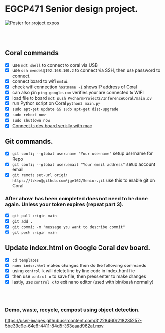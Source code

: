# EGCP471 Senior design project.

![Poster for project expos](https://github.com/jge162/471-SeniorDesign/blob/main/Poster.png?raw=true)

<br> </br>

## Coral commands 

- [x] use `mdt shell` to connect to coral via USB
- [x] use `ssh mendel@192.168.100.2` to connect via SSH, then use password to connect. 
- [x] connect board to wifi `nmtui`
- [x] check wifi connection `hostname -I` shows IP address of Coral
- [x] can also pin `ping google.com` verifies your are connected to WIFI
- [x] load file to board `mdt push PycharmProjects/InferenceCoral/main.py`
- [x] run Python script on Coral `python3 main.py`
- [x] `sudo apt-get update && sudo apt-get dist-upgrade`
- [x] `sudo reboot now`
- [x] `sudo shutdown now`
- [x] [Connect to dev board serially with mac](https://coral.ai/docs/dev-board/serial-console/#connect-with-macos)

## Git commands.

- [x] `git config --global user.name "Your username"` setup username for Repo
- [x] `git config --global user.email "Your email address"` setup account email
- [x] `git remote set-url origin https://token@github.com/jge162/Senior.git` use this to enable git on Coral
### After above has been completed does not need to be done again. Unless your token expires (repeat part 3).
- [x] `git pull origin main` 
- [x] `git add .`
- [x] `git commit -m "message you want to describe commit"`
- [x] `git push origin main`

## Update index.html on Google Coral dev board.

- [x] `cd templates`
- [x] `nano index.html` makes changes then do the following commands
- [x] using `control k` will delete line by line code in index.html file
- [x] then use `control o` to save file, then press enter to make changes
- [x] lastly, use `control x` to exit nano editor (used with bin/bash normally)

<br> </br>

### Demo, waste, recycle, compost using object detection. 
https://user-images.githubusercontent.com/31228460/218235257-5be39c9e-64e6-4411-84d5-363eaad962af.mov


